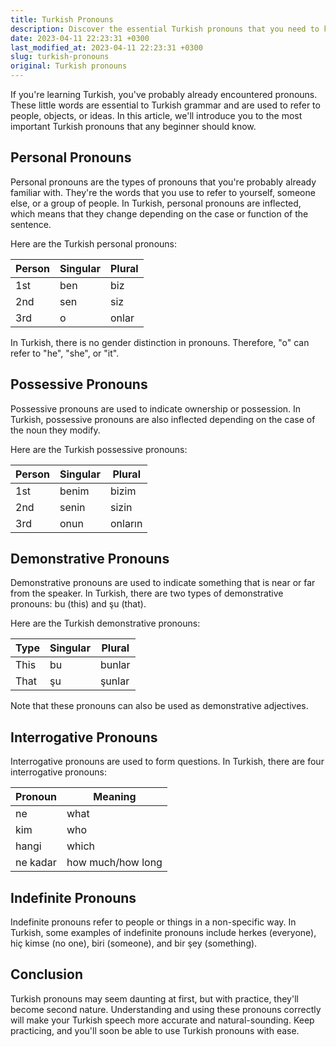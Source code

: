 ```yaml
---
title: Turkish Pronouns
description: Discover the essential Turkish pronouns that you need to know as a beginner language learner.
date: 2023-04-11 22:23:31 +0300
last_modified_at: 2023-04-11 22:23:31 +0300
slug: turkish-pronouns
original: Turkish pronouns
---
```

If you're learning Turkish, you've probably already encountered pronouns. These little words are essential to Turkish grammar and are used to refer to people, objects, or ideas. In this article, we'll introduce you to the most important Turkish pronouns that any beginner should know.

## Personal Pronouns

Personal pronouns are the types of pronouns that you're probably already familiar with. They're the words that you use to refer to yourself, someone else, or a group of people. In Turkish, personal pronouns are inflected, which means that they change depending on the case or function of the sentence. 

Here are the Turkish personal pronouns:

| Person | Singular | Plural |
| ------ | -------- | ------ |
| 1st    | ben      | biz    |
| 2nd    | sen      | siz    |
| 3rd    | o        | onlar  |

In Turkish, there is no gender distinction in pronouns. Therefore, "o" can refer to "he", "she", or "it". 

## Possessive Pronouns

Possessive pronouns are used to indicate ownership or possession. In Turkish, possessive pronouns are also inflected depending on the case of the noun they modify. 

Here are the Turkish possessive pronouns:

| Person | Singular | Plural |
| ------ | -------- | ------ |
| 1st    | benim    | bizim  |
| 2nd    | senin    | sizin  |
| 3rd    | onun     | onların|

## Demonstrative Pronouns

Demonstrative pronouns are used to indicate something that is near or far from the speaker. In Turkish, there are two types of demonstrative pronouns: bu (this) and şu (that). 

Here are the Turkish demonstrative pronouns:

| Type | Singular | Plural |
| ---- | -------- | ------ |
| This | bu       | bunlar |
| That | şu       | şunlar |

Note that these pronouns can also be used as demonstrative adjectives.

## Interrogative Pronouns

Interrogative pronouns are used to form questions. In Turkish, there are four interrogative pronouns:

| Pronoun | Meaning |
| ------- | ------- |
| ne      | what    |
| kim     | who     |
| hangi   | which   |
| ne kadar| how much/how long |

## Indefinite Pronouns

Indefinite pronouns refer to people or things in a non-specific way. In Turkish, some examples of indefinite pronouns include herkes (everyone), hiç kimse (no one), biri (someone), and bir şey (something).

## Conclusion

Turkish pronouns may seem daunting at first, but with practice, they'll become second nature. Understanding and using these pronouns correctly will make your Turkish speech more accurate and natural-sounding. Keep practicing, and you'll soon be able to use Turkish pronouns with ease.